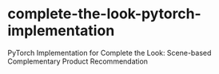 # complete-the-look-pytorch-implementation
PyTorch Implementation for Complete the Look: Scene-based Complementary Product Recommendation
